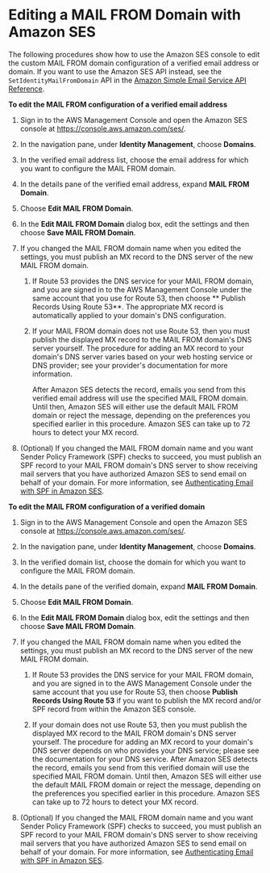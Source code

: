 # Editing a MAIL FROM Domain with Amazon SES<a name="mail-from-edit"></a>

The following procedures show how to use the Amazon SES console to edit the custom MAIL FROM domain configuration of a verified email address or domain\. If you want to use the Amazon SES API instead, see the `SetIdentityMailFromDomain` API in the [Amazon Simple Email Service API Reference](https://docs.aws.amazon.com/ses/latest/APIReference/)\.

**To edit the MAIL FROM configuration of a verified email address**

1. Sign in to the AWS Management Console and open the Amazon SES console at [https://console\.aws\.amazon\.com/ses/](https://console.aws.amazon.com/ses/)\.

1. In the navigation pane, under **Identity Management**, choose **Domains**\.

1. In the verified email address list, choose the email address for which you want to configure the MAIL FROM domain\.

1. In the details pane of the verified email address, expand **MAIL FROM Domain**\.

1. Choose **Edit MAIL FROM Domain**\.

1. In the **Edit MAIL FROM Domain** dialog box, edit the settings and then choose **Save MAIL FROM Domain**\.

1. If you changed the MAIL FROM domain name when you edited the settings, you must publish an MX record to the DNS server of the new MAIL FROM domain\.

   1. If Route 53 provides the DNS service for your MAIL FROM domain, and you are signed in to the AWS Management Console under the same account that you use for Route 53, then choose ** Publish Records Using Route 53**\. The appropriate MX record is automatically applied to your domain's DNS configuration\.

   1. If your MAIL FROM domain does not use Route 53, then you must publish the displayed MX record to the MAIL FROM domain's DNS server yourself\. The procedure for adding an MX record to your domain's DNS server varies based on your web hosting service or DNS provider; see your provider's documentation for more information\. 

      After Amazon SES detects the record, emails you send from this verified email address will use the specified MAIL FROM domain\. Until then, Amazon SES will either use the default MAIL FROM domain or reject the message, depending on the preferences you specified earlier in this procedure\. Amazon SES can take up to 72 hours to detect your MX record\.

1. \(Optional\) If you changed the MAIL FROM domain name and you want Sender Policy Framework \(SPF\) checks to succeed, you must publish an SPF record to your MAIL FROM domain's DNS server to show receiving mail servers that you have authorized Amazon SES to send email on behalf of your domain\. For more information, see [Authenticating Email with SPF in Amazon SES](spf.md)\.

**To edit the MAIL FROM configuration of a verified domain**

1. Sign in to the AWS Management Console and open the Amazon SES console at [https://console\.aws\.amazon\.com/ses/](https://console.aws.amazon.com/ses/)\.

1. In the navigation pane, under **Identity Management**, choose **Domains**\.

1. In the verified domain list, choose the domain for which you want to configure the MAIL FROM domain\.

1. In the details pane of the verified domain, expand **MAIL FROM Domain**\.

1. Choose **Edit MAIL FROM Domain**\.

1. In the **Edit MAIL FROM Domain** dialog box, edit the settings and then choose **Save MAIL FROM Domain**\.

1. If you changed the MAIL FROM domain name when you edited the settings, you must publish an MX record to the DNS server of the new MAIL FROM domain\.

   1. If Route 53 provides the DNS service for your MAIL FROM domain, and you are signed in to the AWS Management Console under the same account that you use for Route 53, then choose **Publish Records Using Route 53** if you want to publish the MX record and/or SPF record from within the Amazon SES console\. 

   1. If your domain does not use Route 53, then you must publish the displayed MX record to the MAIL FROM domain's DNS server yourself\. The procedure for adding an MX record to your domain's DNS server depends on who provides your DNS service; please see the documentation for your DNS service\. After Amazon SES detects the record, emails you send from this verified domain will use the specified MAIL FROM domain\. Until then, Amazon SES will either use the default MAIL FROM domain or reject the message, depending on the preferences you specified earlier in this procedure\. Amazon SES can take up to 72 hours to detect your MX record\.

1. \(Optional\) If you changed the MAIL FROM domain name and you want Sender Policy Framework \(SPF\) checks to succeed, you must publish an SPF record to your MAIL FROM domain's DNS server to show receiving mail servers that you have authorized Amazon SES to send email on behalf of your domain\. For more information, see [Authenticating Email with SPF in Amazon SES](spf.md)\.